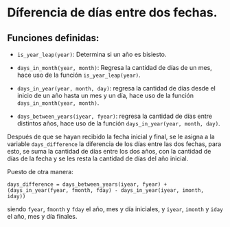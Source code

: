 # Díferencia de días entre dos fechas.

## Funciones definidas:

* `is_year_leap(year)`: Determina si un año es bisiesto.

* `days_in_month(year, month)`: Regresa la cantidad de días de un mes, hace uso de la función `is_year_leap(year)`.

* `days_in_year(year, month, day)`: regresa la cantidad de días desde el inicio de un año hasta un mes y un día, hace uso de la función `days_in_month(year, month)`.

* `days_between_years(iyear, fyear)`: regresa la cantidad de días entre distintos años, hace uso de la función `days_in_year(year, month, day)`.

Después de que se hayan recibido la fecha inicial y final, se le asigna a la variable `days_difference` la diferencia de los días entre las dos fechas, para esto, se suma la cantidad de días entre los dos años, con la cantidad de días de la fecha y se les resta la cantidad de días del año inicial.

Puesto de otra manera:

`days_difference = days_between_years(iyear, fyear) + (days_in_year(fyear, fmonth, fday) - days_in_year(iyear, imonth, iday))`

siendo `fyear`, `fmonth` y `fday` el año, mes y día iniciales, y `iyear`, `imonth` y `iday` el año, mes y día finales.